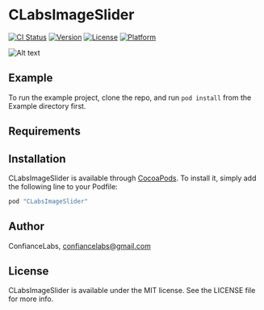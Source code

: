 # CLabsImageSlider

[![CI Status](http://img.shields.io/travis/ConfianceLabs/CLabsImageSlider.svg?style=flat)](https://travis-ci.org/ConfianceLabs/CLabsImageSlider)
[![Version](https://img.shields.io/cocoapods/v/CLabsImageSlider.svg?style=flat)](http://cocoapods.org/pods/CLabsImageSlider)
[![License](https://img.shields.io/cocoapods/l/CLabsImageSlider.svg?style=flat)](http://cocoapods.org/pods/CLabsImageSlider)
[![Platform](https://img.shields.io/cocoapods/p/CLabsImageSlider.svg?style=flat)](http://cocoapods.org/pods/CLabsImageSlider)


![Alt text](https://s26.postimg.org/igwgu4wah/giphy.gif) 

## Example

To run the example project, clone the repo, and run `pod install` from the Example directory first.

## Requirements

## Installation

CLabsImageSlider is available through [CocoaPods](http://cocoapods.org). To install
it, simply add the following line to your Podfile:

```ruby
pod "CLabsImageSlider"
```

## Author

ConfianceLabs, confiancelabs@gmail.com

## License

CLabsImageSlider is available under the MIT license. See the LICENSE file for more info.
